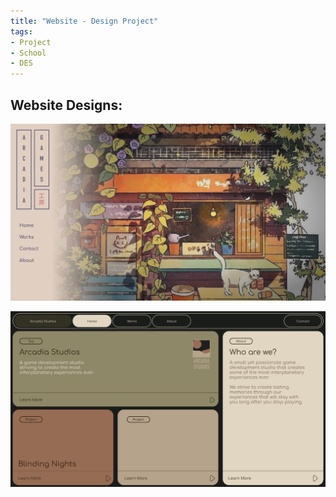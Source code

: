 ```yaml
---
title: "Website - Design Project"
tags:
- Project
- School
- DES
---
```


## Website Designs:
![](Images/website1.png)

![](Images/website2.png)